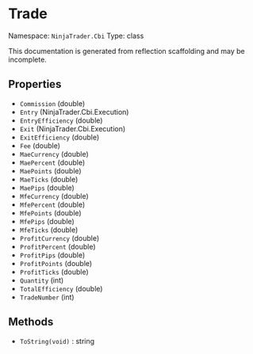 # Trade

Namespace: `NinjaTrader.Cbi`
Type: class

This documentation is generated from reflection scaffolding and may be incomplete.

## Properties
- `Commission` (double)
- `Entry` (NinjaTrader.Cbi.Execution)
- `EntryEfficiency` (double)
- `Exit` (NinjaTrader.Cbi.Execution)
- `ExitEfficiency` (double)
- `Fee` (double)
- `MaeCurrency` (double)
- `MaePercent` (double)
- `MaePoints` (double)
- `MaeTicks` (double)
- `MaePips` (double)
- `MfeCurrency` (double)
- `MfePercent` (double)
- `MfePoints` (double)
- `MfePips` (double)
- `MfeTicks` (double)
- `ProfitCurrency` (double)
- `ProfitPercent` (double)
- `ProfitPips` (double)
- `ProfitPoints` (double)
- `ProfitTicks` (double)
- `Quantity` (int)
- `TotalEfficiency` (double)
- `TradeNumber` (int)

## Methods
- `ToString(void)` : string
